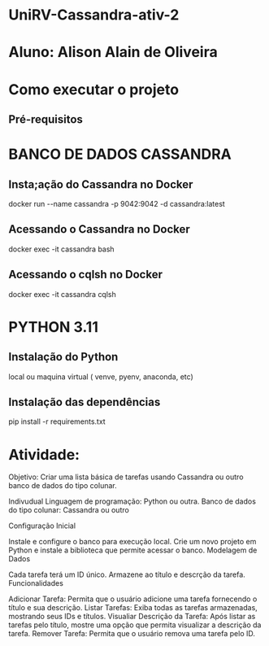 # UniRV-Cassandra-ativ-2

# Aluno: Alison Alain de Oliveira

# Como executar o projeto

## Pré-requisitos

# BANCO DE DADOS CASSANDRA

## Insta;ação do Cassandra no Docker

docker run --name cassandra -p 9042:9042 -d cassandra:latest

## Acessando o Cassandra no Docker

docker exec -it cassandra bash

## Acessando o cqlsh no Docker

docker exec -it cassandra cqlsh

# PYTHON 3.11

## Instalação do Python

local ou maquina virtual ( venve, pyenv, anaconda, etc)

## Instalação das dependências

pip install -r requirements.txt

# Atividade:

Objetivo: Criar uma lista básica de tarefas usando Cassandra ou outro banco de dados do tipo colunar.

Indivudual
Linguagem de programação: Python ou outra.
Banco de dados do tipo colunar: Cassandra ou outro

Configuração Inicial

Instale e configure o banco para execução local.
Crie um novo projeto em Python e instale a biblioteca que permite acessar o banco.
Modelagem de Dados

Cada tarefa terá um ID único.
Armazene ao título e descrção da tarefa.
Funcionalidades

Adicionar Tarefa: Permita que o usuário adicione uma tarefa fornecendo o título e sua descrição.
Listar Tarefas: Exiba todas as tarefas armazenadas, mostrando seus IDs e títulos.
Visualiar Descrição da Tarefa: Após listar as tarefas pelo título, mostre uma opção que permita visualizar a descrição da tarefa.
Remover Tarefa: Permita que o usuário remova uma tarefa pelo ID.
